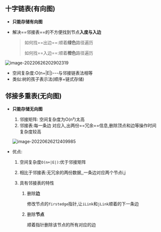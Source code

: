 ## 十字链表(有向图)

- **只能存储有向图**

- 解决==邻接表==的不方便找到节点**入度与入边**

  > 如何找==出边==:顺着**绿色**路径遍历
  >
  > 如何找==入边==:顺着**橙色**路径遍历

![image-20220626202902319](https://cdn.jsdelivr.net/gh/DZX-hhh/Pictures/images/image-20220626202902319.png)

- 空间复杂度:O(n+|E|)---与邻接链表法相等
- 类似:树的孩子表示法(顺序+链式存储)



## 邻接多重表(无向图)

- **只能存储无向图**

  1. 邻接矩阵: 空间复杂度为O(n²)太高
  2. 邻接表:每一条边 对应入,出两份==冗余==信息,删除顶点和边等操作时间复杂度较高

  ![image-20220626212409985](https://cdn.jsdelivr.net/gh/DZX-hhh/Pictures/images/image-20220626212409985.png)

- 优点:

  1. 空间复杂度`O(n+|E|)`:优于邻接矩阵

  2. 相比于邻接表:无冗余的两份数据,,一条边对应两个节点i,j

  3. 具有邻接表的特性

     1. 删除**边**

        修改节点的`firstedge`指针,让`iLink`和`jLink`顺着的下一条边  

     2. 删除**节点**

        顺着指针删除该节点的所有对应的边

